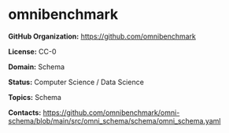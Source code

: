 [//]: # (DO NOT MANUALLY EDIT THIS FILE. IT IS GENERATED FROM A TEMPLATE.)

# omnibenchmark





**GitHub Organization:** https://github.com/omnibenchmark



**License:** CC-0

**Domain:** Schema

**Status:** Computer Science / Data Science

**Topics:** Schema

**Contacts:** https://github.com/omnibenchmark/omni-schema/blob/main/src/omni_schema/schema/omni_schema.yaml
